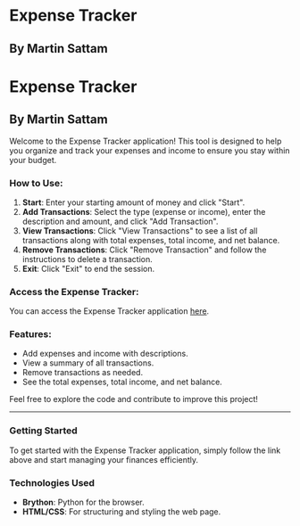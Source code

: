 # Expense Tracker
## By Martin Sattam
# Expense Tracker
## By Martin Sattam

Welcome to the Expense Tracker application! This tool is designed to help you organize and track your expenses and income to ensure you stay within your budget.

### How to Use:
1. **Start**: Enter your starting amount of money and click "Start".
2. **Add Transactions**: Select the type (expense or income), enter the description and amount, and click "Add Transaction".
3. **View Transactions**: Click "View Transactions" to see a list of all transactions along with total expenses, total income, and net balance.
4. **Remove Transactions**: Click "Remove Transaction" and follow the instructions to delete a transaction.
5. **Exit**: Click "Exit" to end the session.

### Access the Expense Tracker:
You can access the Expense Tracker application [here](index.html).

### Features:
- Add expenses and income with descriptions.
- View a summary of all transactions.
- Remove transactions as needed.
- See the total expenses, total income, and net balance.

Feel free to explore the code and contribute to improve this project!

---

### Getting Started

To get started with the Expense Tracker application, simply follow the link above and start managing your finances efficiently.

### Technologies Used
- **Brython**: Python for the browser.
- **HTML/CSS**: For structuring and styling the web page.

